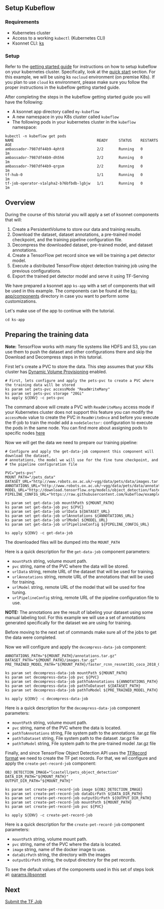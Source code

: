 ## Setup Kubeflow
### Requirements

 - Kubernetes cluster
 - Access to a working `kubectl` (Kubernetes CLI)
 - Ksonnet CLI: [ks](https://ksonnet.io/)

### Setup
Refer to the [getting started guide](https://www.kubeflow.org/docs/started/getting-started) for instructions on how to setup kubeflow on your kubernetes cluster. Specifically, look at the [quick start](https://www.kubeflow.org/docs/started/getting-started/#quick-start) section.
For this example, we will be using ks `nocloud` environment (on premise K8s). If you plan to use `cloud` ks environment, please make sure you follow the proper instructions in the kubeflow getting started guide.

After completing the steps in the kubeflow getting started guide you will have the following:
- A ksonnet app directory called `my-kubeflow` 
- A new namespace in you K8s cluster called `kubeflow`
- The following pods in your kubernetes cluster in the `kubeflow` namespace:
```
kubectl -n kubeflow get pods
NAME                                      READY     STATUS    RESTARTS   AGE
ambassador-7987df44b9-4pht8               2/2       Running   0          1m
ambassador-7987df44b9-dh5h6               2/2       Running   0          1m
ambassador-7987df44b9-qrgsm               2/2       Running   0          1m
tf-hub-0                                  1/1       Running   0          1m
tf-job-operator-v1alpha2-b76bfbdb-lgbjw   1/1       Running   0          1m
```

## Overview

During the course of this tutorial you will apply a set of ksonnet components that will:

1. Create a PersistentVolume to store our data and training results.
2. Download the dataset, dataset annotations, a pre-trained model checkpoint, and the training pipeline configuration file.
3. Decompress the downloaded dataset, pre-trained model, and dataset annotations.
4. Create a TensorFlow pet record since we will be training a pet detector model.
5. Execute a distributed TensorFlow object detection training job using the previous configurations.
6. Export the trained pet detector model and serve it using TF-Serving

We have prepared a ksonnet app `ks-app` with a set of components that will be used in this example.
The components can be found at the [ks-app/components](./ks-app/components) directory in case you want to perform some
customizations.

Let's make use of the app to continue with the tutorial.

```
cd ks-app
```

## Preparing the training data

**Note:** TensorFlow works with many file systems like HDFS and S3, you can use
them to push the dataset and other configurations there and skip the Download and Decompress steps in this tutorial.

First let's create a PVC to store the data. This step assumes that your K8s cluster has [Dynamic Volume Provisioning](https://kubernetes.io/docs/concepts/storage/dynamic-provisioning/) enabled.

```
# First, lets configure and apply the pets-pvc to create a PVC where the training data will be stored
ks param set pets-pvc accessMode "ReadWriteMany"
ks param set pets-pvc storage "20Gi"
ks apply ${ENV} -c pets-pvc
```

The command above will create a PVC with `ReadWriteMany` access mode if your Kubernetes cluster
does not support this feature you can modify the `accessMode` value to create the PVC in `ReadWriteOnce`
and before you execute the tf-job to train the model add a `nodeSelector:` configuration to execute the pods
in the same node. You can find more about assigning pods to specific nodes [here](https://kubernetes.io/docs/concepts/configuration/assign-pod-node/)

Now we will get the data we need to prepare our training pipeline:

```
# Configure and apply the get-data-job component this component will download the dataset,
# annotations, the model we will use for the fine tune checkpoint, and
# the pipeline configuration file

PVC="pets-pvc"
MOUNT_PATH="/pets_data"
DATASET_URL="http://www.robots.ox.ac.uk/~vgg/data/pets/data/images.tar.gz"
ANNOTATIONS_URL="http://www.robots.ox.ac.uk/~vgg/data/pets/data/annotations.tar.gz"
MODEL_URL="http://download.tensorflow.org/models/object_detection/faster_rcnn_resnet101_coco_2018_01_28.tar.gz"
PIPELINE_CONFIG_URL="https://raw.githubusercontent.com/kubeflow/examples/master/object_detection/conf/faster_rcnn_resnet101_pets.config"

ks param set get-data-job mounthPath ${MOUNT_PATH}
ks param set get-data-job pvc ${PVC}
ks param set get-data-job urlData ${DATASET_URL}
ks param set get-data-job urlAnnotations ${ANNOTATIONS_URL}
ks param set get-data-job urlModel ${MODEL_URL}
ks param set get-data-job urlPipelineConfig ${PIPELINE_CONFIG_URL}

ks apply ${ENV} -c get-data-job
```
The downloaded files will be dumped into the `MOUNT_PATH`

Here is a quick description for the `get-data-job` component parameters:

- `mountPath` string, volume mount path.
- `pvc` string, name of the PVC where the data will be stored.
- `urlData` string, remote URL of the dataset that will be used for training.
- `urlAnnotations` string, remote URL of the annotations that will be used for training.
- `urlModel` string, remote URL of the model that will be used for fine tuning.
- `urlPipelineConfig` string, remote URL of the pipeline configuration file to use.

**NOTE:** The annotations are the result of labeling your dataset using some manual labeling tool. For this example we will use
a set of annotations generated specifically for the dataset we are using for training.

Before moving to the next set of commands make sure all of the jobs to get the data were completed.

Now we will configure and apply the `decompress-data-job` component:

```
ANNOTATIONS_PATH="${MOUNT_PATH}/annotations.tar.gz"
DATASET_PATH="${MOUNT_PATH}/images.tar.gz"
PRE_TRAINED_MODEL_PATH="${MOUNT_PATH}/faster_rcnn_resnet101_coco_2018_01_28.tar.gz"

ks param set decompress-data-job mountPath ${MOUNT_PATH}
ks param set decompress-data-job pvc ${PVC}
ks param set decompress-data-job pathToAnnotations ${ANNOTATIONS_PATH}
ks param set decompress-data-job pathToDataset ${DATASET_PATH}
ks param set decompress-data-job pathToModel ${PRE_TRAINED_MODEL_PATH}

ks apply ${ENV} -c decompress-data-job
```

Here is a quick description for the `decompress-data-job` component parameters:

- `mountPath` string, volume mount path.
- `pvc` string, name of the PVC where the data is located.
- `pathToAnnotations` string, File system path to the annotations .tar.gz file
- `pathToDataset` string, File system path to the dataset .tar.gz file
- `pathToModel` string, File system path to the pre-trained model .tar.gz file

Finally, and since TensorFlow Object Detection API uses the [TFRecord format](https://www.tensorflow.org/api_guides/python/python_io#tfrecords_format_details)
we need to create the TF pet records. For that, we wil configure and apply the `create-pet-record-job` component:

```
OBJ_DETECTION_IMAGE="lcastell/pets_object_detection"
DATA_DIR_PATH="${MOUNT_PATH}"
OUTPUT_DIR_PATH="${MOUNT_PATH}"

ks param set create-pet-record-job image ${OBJ_DETECTION_IMAGE}
ks param set create-pet-record-job dataDirPath ${DATA_DIR_PATH}
ks param set create-pet-record-job outputDirPath ${OUTPUT_DIR_PATH}
ks param set create-pet-record-job mountPath ${MOUNT_PATH}
ks param set create-pet-record-job pvc ${PVC}

ks apply ${ENV} -c create-pet-record-job
```

Here is a quick description for the `create-pet-record-job` component parameters:

- `mountPath` string, volume mount path.
- `pvc` string, name of the PVC where the data is located.
- `image` string, name of the docker image to use.
- `dataDirPath` string, the directory with the images
- `outputDirPath` string, the output directory for the pet records.

To see the default values of the components used in this set of steps look at: [params.libsonnet](./ks-app/components/params.libsonnet)

## Next
[Submit the TF Job](submit_job.md)
